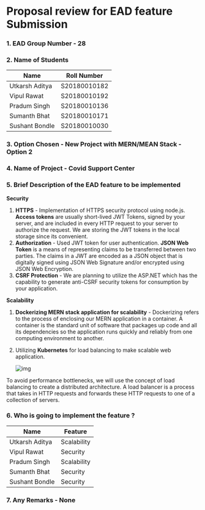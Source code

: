 # Proposal review for EAD feature Submission

### 	1. EAD Group Number - 28 

### 	2. Name of Students

| Name           | Roll Number  |
| -------------- | ------------ |
| Utkarsh Aditya | S20180010182 |
| Vipul Rawat    | S20180010192 |
| Pradum Singh   | S20180010136 |
| Sumanth Bhat   | S20180010171 |
| Sushant Bondle | S20180010030 |

### 	3. Option Chosen - New Project with MERN/MEAN Stack - **Option 2**

### 	4. Name of Project - Covid Support Center

### 5. Brief Description of the EAD feature to be implemented

**Security**   

1. **HTTPS** - Implementation of HTTPS security protocol using node.js. **Access tokens** are usually short-lived JWT Tokens, signed by your server, and are included in every HTTP request to your server to authorize the request. We are storing the JWT tokens in the local storage since its convenient. 
2. **Authorization** - Used JWT token for user authentication. **JSON Web Token** is a means of representing claims to be transferred between two parties. The claims in a JWT are encoded as a JSON object that is digitally signed using JSON Web Signature and/or encrypted using JSON Web Encryption.
3. **CSRF Protection** -  We are planning to utilize the ASP.NET which has the capability to generate anti-CSRF security tokens for consumption by your application.

**Scalability** 

1. **Dockerizing MERN stack application for scalability** - Dockerizing refers to the process of enclosing our MERN application in a container. A container is the standard unit of software that packages up code and all its dependencies so the application runs quickly and reliably from one computing environment to another. 

2. Utilizing **Kubernetes** for load balancing to make scalable web application. 

   ![img](https://miro.medium.com/max/835/1*Mgrhryt4agUB2CMiGjyJNQ.png)

To avoid performance bottlenecks, we will use the concept of load balancing to create a distributed architecture. A load balancer is a process that takes in HTTP requests and forwards these HTTP requests to one of a collection of servers.

### 6. Who is going to implement the feature ?

| Name           | Feature     |
| -------------- | ----------- |
| Utkarsh Aditya | Scalability |
| Vipul Rawat    | Security    |
| Pradum Singh   | Scalability |
| Sumanth Bhat   | Security    |
| Sushant Bondle | Security    |

### 7. Any Remarks - None